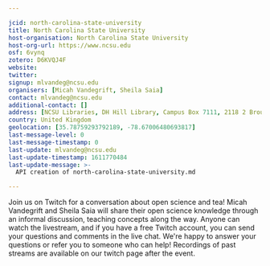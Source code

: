 ```yaml
---

jcid: north-carolina-state-university
title: North Carolina State University
host-organisation: North Carolina State University
host-org-url: https://www.ncsu.edu
osf: 6vynq
zotero: D6KVQJ4F
website: 
twitter: 
signup: mlvandeg@ncsu.edu
organisers: [Micah Vandegrift, Sheila Saia]
contact: mlvandeg@ncsu.edu
additional-contact: []
address: [NCSU Libraries, DH Hill Library, Campus Box 7111, 2118 2 Broughton Dr. Raleigh, NC 27695]
country: United Kingdom
geolocation: [35.78759293792189, -78.67006480693817]
last-message-level: 0
last-message-timestamp: 0
last-update: mlvandeg@ncsu.edu
last-update-timestamp: 1611770484
last-update-message: >-
  API creation of north-carolina-state-university.md

---
```


Join us on Twitch for a conversation about open science and tea! Micah Vandegrift and Sheila Saia will share their open science knowledge through an informal discussion, teaching concepts along the way. Anyone can watch the livestream, and if you have a free Twitch account, you can send your questions and comments in the live chat. We're happy to answer your questions or refer you to someone who can help! Recordings of past streams are available on our twitch page after the event.
